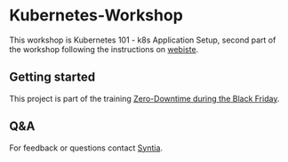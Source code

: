 # Kubernetes-Workshop

This workshop is Kubernetes 101 - k8s Application Setup, second part of the workshop following the instructions on [webiste](https://syntia.org/en/workshops/black-friday-kubernetes-101-2/).

## Getting started
This project is part of the training [Zero-Downtime during the Black Friday](https://syntia.org/en/workshops/black-friday-kubernetes-101/).

## Q&A
For feedback or questions contact [Syntia](https://de.linkedin.com/in/sintija-birgele).
<br>